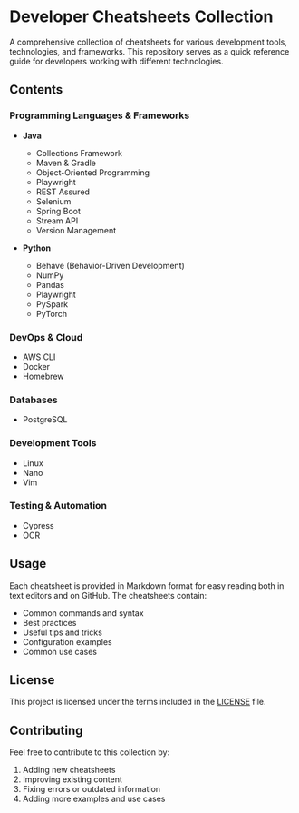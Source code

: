 # Developer Cheatsheets Collection

A comprehensive collection of cheatsheets for various development tools, technologies, and frameworks. This repository serves as a quick reference guide for developers working with different technologies.

## Contents

### Programming Languages & Frameworks
- **Java**
  - Collections Framework
  - Maven & Gradle
  - Object-Oriented Programming
  - Playwright
  - REST Assured
  - Selenium
  - Spring Boot
  - Stream API
  - Version Management

- **Python**
  - Behave (Behavior-Driven Development)
  - NumPy
  - Pandas
  - Playwright
  - PySpark
  - PyTorch

### DevOps & Cloud
- AWS CLI
- Docker
- Homebrew

### Databases
- PostgreSQL

### Development Tools
- Linux
- Nano
- Vim

### Testing & Automation
- Cypress
- OCR

## Usage

Each cheatsheet is provided in Markdown format for easy reading both in text editors and on GitHub. The cheatsheets contain:
- Common commands and syntax
- Best practices
- Useful tips and tricks
- Configuration examples
- Common use cases

## License

This project is licensed under the terms included in the [LICENSE](LICENSE) file.

## Contributing

Feel free to contribute to this collection by:
1. Adding new cheatsheets
2. Improving existing content
3. Fixing errors or outdated information
4. Adding more examples and use cases
